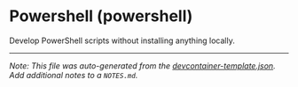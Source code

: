 
# Powershell (powershell)

Develop PowerShell scripts without installing anything locally.





---

_Note: This file was auto-generated from the [devcontainer-template.json](https://github.com/igecloudsdev/my-developer/blob/main/src/powershell/devcontainer-template.json).  Add additional notes to a `NOTES.md`._
